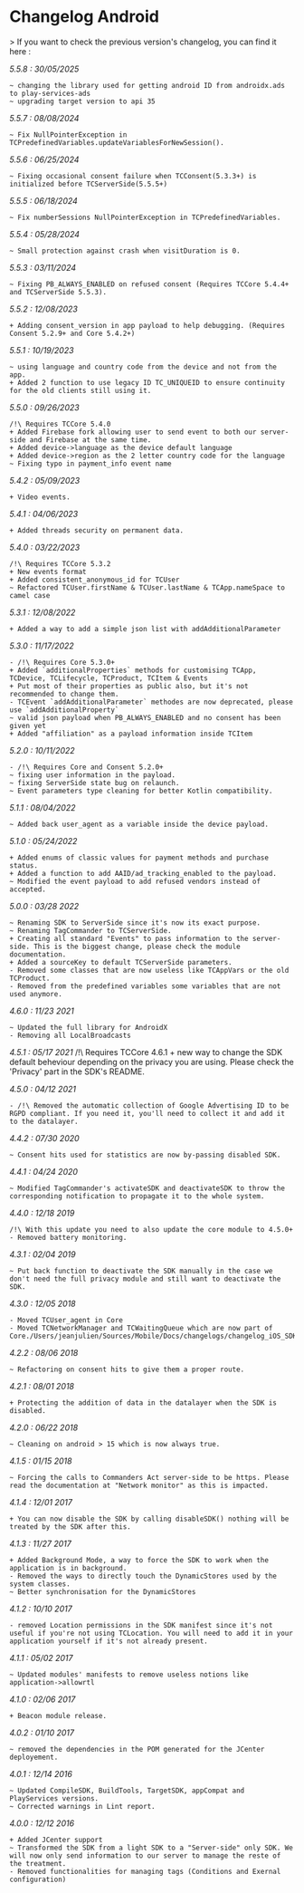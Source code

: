 Changelog Android
=================

<div class="warning"></div>
>  If you want to check the previous version's changelog, you can find it here :

*5.5.8 : 30/05/2025*

	~ changing the library used for getting android ID from androidx.ads to play-services-ads
	~ upgrading target version to api 35


*5.5.7 : 08/08/2024*

	~ Fix NullPointerException in TCPredefinedVariables.updateVariablesForNewSession().

*5.5.6 : 06/25/2024*

    ~ Fixing occasional consent failure when TCConsent(5.3.3+) is initialized before TCServerSide(5.5.5+)

*5.5.5 : 06/18/2024*

	~ Fix numberSessions NullPointerException in TCPredefinedVariables.

*5.5.4 : 05/28/2024*

	~ Small protection against crash when visitDuration is 0.

*5.5.3 : 03/11/2024*

    ~ Fixing PB_ALWAYS_ENABLED on refused consent (Requires TCCore 5.4.4+ and TCServerSide 5.5.3).

*5.5.2 : 12/08/2023*

	+ Adding consent_version in app payload to help debugging. (Requires Consent 5.2.9+ and Core 5.4.2+)

*5.5.1 : 10/19/2023*

	~ using language and country code from the device and not from the app.
	+ Added 2 function to use legacy ID TC_UNIQUEID to ensure continuity for the old clients still using it.

*5.5.0 : 09/26/2023*

	/!\ Requires TCCore 5.4.0
	+ Added Firebase fork allowing user to send event to both our server-side and Firebase at the same time.
	+ Added device->language as the device default language
	+ Added device->region as the 2 letter country code for the language
	~ Fixing typo in payment_info event name

*5.4.2 : 05/09/2023*

	+ Video events.

*5.4.1 : 04/06/2023*

	+ Added threads security on permanent data.

*5.4.0 : 03/22/2023*

	/!\ Requires TCCore 5.3.2
	+ New events format
	+ Added consistent_anonymous_id for TCUser
	~ Refactored TCUser.firstName & TCUser.lastName & TCApp.nameSpace to camel case


*5.3.1 : 12/08/2022*

	+ Added a way to add a simple json list with addAdditionalParameter


*5.3.0 : 11/17/2022*

    - /!\ Requires Core 5.3.0+
	+ Added `additionalProperties` methods for customising TCApp, TCDevice, TCLifecycle, TCProduct, TCItem & Events
	+ Put most of their properties as public also, but it's not recommended to change them.
	- TCEvent `addAdditionalParameter` methodes are now deprecated, please use `addAdditionalProperty`
	~ valid json payload when PB_ALWAYS_ENABLED and no consent has been given yet
	+ Added "affiliation" as a payload information inside TCItem


*5.2.0 : 10/11/2022*

	- /!\ Requires Core and Consent 5.2.0+
	~ fixing user information in the payload.
	~ fixing ServerSide state bug on relaunch.
	~ Event parameters type cleaning for better Kotlin compatibility.

*5.1.1 : 08/04/2022*

	~ Added back user_agent as a variable inside the device payload.

*5.1.0 : 05/24/2022*

	+ Added enums of classic values for payment methods and purchase status.
	+ Added a function to add AAID/ad_tracking_enabled to the payload.
	~ Modified the event payload to add refused vendors instead of accepted.

*5.0.0 : 03/28 2022*

	~ Renaming SDK to ServerSide since it's now its exact purpose.
	~ Renaming TagCommander to TCServerSide.
	+ Creating all standard "Events" to pass information to the server-side. This is the biggest change, please check the module documentation.
	+ Added a sourceKey to default TCServerSide parameters.
	- Removed some classes that are now useless like TCAppVars or the old TCProduct.
	- Removed from the predefined variables some variables that are not used anymore.

*4.6.0 : 11/23 2021*

	~ Updated the full library for AndroidX
	- Removing all LocalBroadcasts


*4.5.1 : 05/17 2021*
	/!\ Requires TCCore 4.6.1
	+ new way to change the SDK default beheviour depending on the privacy you are using. Please check the 'Privacy' part in the SDK's README.

*4.5.0 : 04/12 2021*

	- /!\ Removed the automatic collection of Google Advertising ID to be RGPD compliant. If you need it, you'll need to collect it and add it to the datalayer.

*4.4.2 : 07/30 2020*

	~ Consent hits used for statistics are now by-passing disabled SDK.

*4.4.1 : 04/24 2020*

	~ Modified TagCommander's activateSDK and deactivateSDK to throw the corresponding notification to propagate it to the whole system.

*4.4.0 : 12/18 2019*

	/!\ With this update you need to also update the core module to 4.5.0+
	- Removed battery monitoring.

*4.3.1 : 02/04 2019*

	~ Put back function to deactivate the SDK manually in the case we don't need the full privacy module and still want to deactivate the SDK.

*4.3.0 : 12/05 2018*

	- Moved TCUser_agent in Core
	- Moved TCNetworkManager and TCWaitingQueue which are now part of Core./Users/jeanjulien/Sources/Mobile/Docs/changelogs/changelog_iOS_SDK.md

*4.2.2 : 08/06 2018*

	~ Refactoring on consent hits to give them a proper route.

*4.2.1 : 08/01 2018*

	+ Protecting the addition of data in the datalayer when the SDK is disabled.

*4.2.0 : 06/22 2018*

	~ Cleaning on android > 15 which is now always true.

*4.1.5 : 01/15 2018*

	~ Forcing the calls to Commanders Act server-side to be https. Please read the documentation at "Network monitor" as this is impacted.

*4.1.4 : 12/01 2017*

	+ You can now disable the SDK by calling disableSDK() nothing will be treated by the SDK after this.

*4.1.3 : 11/27 2017*

	+ Added Background Mode, a way to force the SDK to work when the application is in background.
	- Removed the ways to directly touch the DynamicStores used by the system classes.
	~ Better synchronisation for the DynamicStores

*4.1.2 : 10/10 2017*

	- removed Location permissions in the SDK manifest since it's not useful if you're not using TCLocation. You will need to add it in your application yourself if it's not already present.

*4.1.1 : 05/02 2017*

	~ Updated modules' manifests to remove useless notions like application->allowrtl

*4.1.0 : 02/06 2017*

	+ Beacon module release.

*4.0.2 : 01/10 2017*

	~ removed the dependencies in the POM generated for the JCenter deployement.

*4.0.1 : 12/14 2016*

	~ Updated CompileSDK, BuildTools, TargetSDK, appCompat and PlayServices versions.
	~ Corrected warnings in Lint report.

*4.0.0 : 12/12 2016*

    + Added JCenter support
    ~ Transformed the SDK from a light SDK to a "Server-side" only SDK. We will now only send information to our server to manage the reste of the treatment.
    - Removed functionalities for managing tags (Conditions and Exernal configuration)
